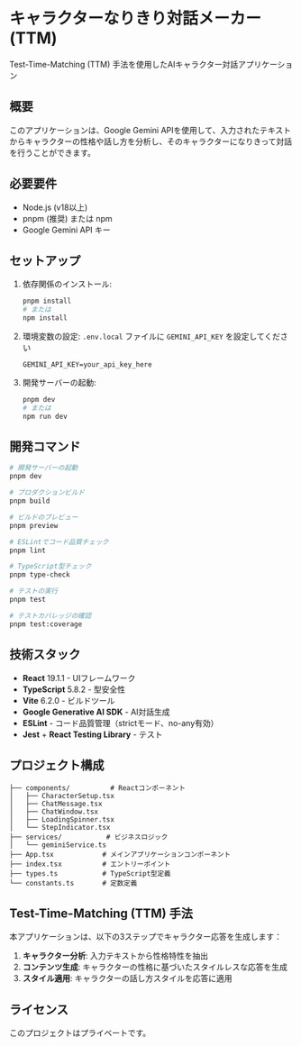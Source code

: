 # キャラクターなりきり対話メーカー (TTM)

Test-Time-Matching (TTM) 手法を使用したAIキャラクター対話アプリケーション

## 概要

このアプリケーションは、Google Gemini APIを使用して、入力されたテキストからキャラクターの性格や話し方を分析し、そのキャラクターになりきって対話を行うことができます。

## 必要要件

- Node.js (v18以上)
- pnpm (推奨) または npm
- Google Gemini API キー

## セットアップ

1. 依存関係のインストール:
   ```bash
   pnpm install
   # または
   npm install
   ```

2. 環境変数の設定:
   `.env.local` ファイルに `GEMINI_API_KEY` を設定してください
   ```
   GEMINI_API_KEY=your_api_key_here
   ```

3. 開発サーバーの起動:
   ```bash
   pnpm dev
   # または
   npm run dev
   ```

## 開発コマンド

```bash
# 開発サーバーの起動
pnpm dev

# プロダクションビルド
pnpm build

# ビルドのプレビュー
pnpm preview

# ESLintでコード品質チェック
pnpm lint

# TypeScript型チェック
pnpm type-check

# テストの実行
pnpm test

# テストカバレッジの確認
pnpm test:coverage
```

## 技術スタック

- **React** 19.1.1 - UIフレームワーク
- **TypeScript** 5.8.2 - 型安全性
- **Vite** 6.2.0 - ビルドツール
- **Google Generative AI SDK** - AI対話生成
- **ESLint** - コード品質管理（strictモード、no-any有効）
- **Jest** + **React Testing Library** - テスト

## プロジェクト構成

```
├── components/          # Reactコンポーネント
│   ├── CharacterSetup.tsx
│   ├── ChatMessage.tsx
│   ├── ChatWindow.tsx
│   ├── LoadingSpinner.tsx
│   └── StepIndicator.tsx
├── services/           # ビジネスロジック
│   └── geminiService.ts
├── App.tsx            # メインアプリケーションコンポーネント
├── index.tsx          # エントリーポイント
├── types.ts           # TypeScript型定義
└── constants.ts       # 定数定義
```

## Test-Time-Matching (TTM) 手法

本アプリケーションは、以下の3ステップでキャラクター応答を生成します：

1. **キャラクター分析**: 入力テキストから性格特性を抽出
2. **コンテンツ生成**: キャラクターの性格に基づいたスタイルレスな応答を生成
3. **スタイル適用**: キャラクターの話し方スタイルを応答に適用

## ライセンス

このプロジェクトはプライベートです。
